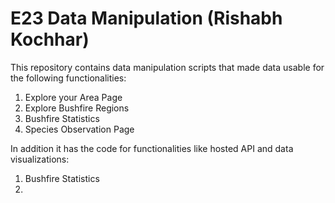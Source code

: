 # E23 Data Manipulation (Rishabh Kochhar)

This repository contains data manipulation scripts that made data usable for the following functionalities:

1. Explore your Area Page
2. Explore Bushfire Regions
3. Bushfire Statistics
4. Species Observation Page

In addition it has the code for functionalities like hosted API and data visualizations:

1. Bushfire Statistics
2. 
